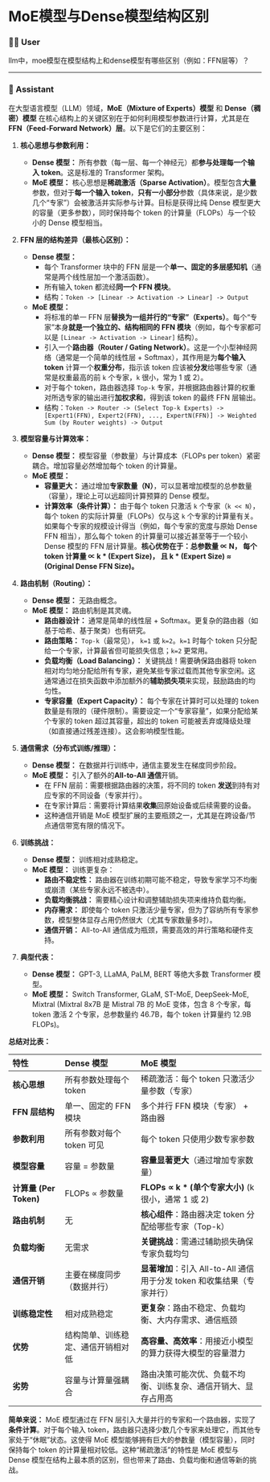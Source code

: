 # MoE模型与Dense模型结构区别

### 🧑‍💻 User

llm中，moe模型在模型结构上和dense模型有哪些区别（例如：FFN层等）？

---

### 🤖 Assistant

在大型语言模型（LLM）领域，**MoE（Mixture of Experts）模型** 和 **Dense（稠密）模型** 在核心结构上的关键区别在于如何利用模型参数进行计算，尤其是在 **FFN（Feed-Forward Network）层**。以下是它们的主要区别：

1.  **核心思想与参数利用：**
    *   **Dense 模型：** 所有参数（每一层、每一个神经元）都**参与处理每一个输入 token**。这是标准的 Transformer 架构。
    *   **MoE 模型：** 核心思想是**稀疏激活（Sparse Activation）**。模型包含**大量**参数，但对于**每一个输入 token**，**只有一小部分**参数（具体来说，是少数几个“专家”）会被激活并实际参与计算。目标是获得比纯 Dense 模型更大的容量（更多参数），同时保持每个 token 的计算量（FLOPs）与一个较小的 Dense 模型相当。

2.  **FFN 层的结构差异（最核心区别）：**
    *   **Dense 模型：**
        *   每个 Transformer 块中的 FFN 层是一个**单一、固定的多层感知机**（通常是两个线性层加一个激活函数）。
        *   所有输入 token 都流经**同一个 FFN 模块**。
        *   结构：`Token -> [Linear -> Activation -> Linear] -> Output`
    *   **MoE 模型：**
        *   将标准的单一 FFN 层**替换为一组并行的“专家”（Experts）**。每个“专家”本身**就是一个独立的、结构相同的 FFN 模块**（例如，每个专家都可以是 `[Linear -> Activation -> Linear]` 结构）。
        *   引入一个**路由器（Router / Gating Network）**。这是一个小型神经网络（通常是一个简单的线性层 + Softmax），其作用是为**每个输入 token** 计算一个**权重分布**，指示该 token 应该被**分发**给哪些专家（通常是权重最高的前 `k` 个专家，`k` 很小，常为 1 或 2）。
        *   对于每个 token，路由器选择 `Top-k` 专家，并根据路由器计算的权重对所选专家的输出进行**加权求和**，得到该 token 的最终 FFN 层输出。
        *   结构：`Token -> Router -> (Select Top-k Experts) -> [Expert1(FFN), Expert2(FFN), ..., ExpertN(FFN)] -> Weighted Sum (by Router weights) -> Output`

3.  **模型容量与计算效率：**
    *   **Dense 模型：** 模型容量（参数量）与计算成本（FLOPs per token）紧密耦合。增加容量必然增加每个 token 的计算量。
    *   **MoE 模型：**
        *   **容量更大：** 通过增加**专家数量（N）**，可以显著增加模型的总参数量（容量），理论上可以远超同计算预算的 Dense 模型。
        *   **计算效率（条件计算）：** 由于每个 token 只激活 `k` 个专家（`k << N`），每个 token 的实际计算量（FLOPs）仅与这 `k` 个专家的计算量有关。如果每个专家的规模设计得当（例如，每个专家的宽度与原始 Dense FFN 相当），那么每个 token 的计算量可以接近甚至等于一个较小 Dense 模型的 FFN 层计算量。**核心优势在于：总参数量 ∝ N， 每个 token 计算量 ∝ k * (Expert Size)， 且 k * (Expert Size) ≈ (Original Dense FFN Size)。**

4.  **路由机制（Routing）：**
    *   **Dense 模型：** 无路由概念。
    *   **MoE 模型：** 路由机制是其灵魂。
        *   **路由器设计：** 通常是简单的线性层 + Softmax。更复杂的路由器（如基于哈希、基于聚类）也有研究。
        *   **路由策略：** `Top-k`（最常见）， `k=1` 或 `k=2`。`k=1` 时每个 token 只分配给一个专家，计算最省但可能损失信息；`k=2` 更常用。
        *   **负载均衡（Load Balancing）：** 关键挑战！需要确保路由器将 token 相对均匀地分配给所有专家，避免某些专家过载而其他专家空闲。这通常通过在损失函数中添加额外的**辅助损失项**来实现，鼓励路由的均匀性。
        *   **专家容量（Expert Capacity）：** 每个专家在计算时可以处理的 token 数量是有限的（硬件限制）。需要设定一个“专家容量”，如果分配给某个专家的 token 超过其容量，超出的 token 可能被丢弃或降级处理（如直接通过残差连接）。这会影响模型性能。

5.  **通信需求（分布式训练/推理）：**
    *   **Dense 模型：** 在数据并行训练中，通信主要发生在梯度同步阶段。
    *   **MoE 模型：** 引入了额外的**All-to-All 通信**开销。
        *   在 FFN 层前：需要根据路由器的决策，将不同的 token **发送**到持有对应专家的不同设备（专家并行）。
        *   在专家计算后：需要将计算结果**收集**回原始设备或后续需要的设备。
        *   这种通信开销是 MoE 模型扩展的主要瓶颈之一，尤其是在跨设备/节点通信带宽有限的情况下。

6.  **训练挑战：**
    *   **Dense 模型：** 训练相对成熟稳定。
    *   **MoE 模型：** 训练更复杂：
        *   **路由不稳定性：** 路由器在训练初期可能不稳定，导致专家学习不均衡或崩溃（某些专家永远不被选中）。
        *   **负载均衡挑战：** 需要精心设计和调整辅助损失项来维持负载均衡。
        *   **内存需求：** 即使每个 token 只激活少量专家，但为了容纳所有专家参数，模型整体显存占用仍然很大（尤其专家数量多时）。
        *   **通信开销：** All-to-All 通信成为瓶颈，需要高效的并行策略和硬件支持。

7.  **典型代表：**
    *   **Dense 模型：** GPT-3, LLaMA, PaLM, BERT 等绝大多数 Transformer 模型。
    *   **MoE 模型：** Switch Transformer, GLaM, ST-MoE, DeepSeek-MoE, Mixtral (Mixtral 8x7B 是 Mistral 7B 的 MoE 变体，包含 8 个专家，每 token 激活 2 个专家，总参数量约 46.7B，每个 token 计算量约 12.9B FLOPs)。

**总结对比表：**

| 特性               | Dense 模型                                     | MoE 模型                                                                 |
| :----------------- | :--------------------------------------------- | :----------------------------------------------------------------------- |
| **核心思想**       | 所有参数处理每个 token                         | 稀疏激活：每个 token 只激活少量参数（专家）                               |
| **FFN 层结构**     | 单一、固定的 FFN 模块                          | 多个并行 FFN 模块（专家） + 路由器                                       |
| **参数利用**       | 所有参数对每个 token 可见                      | 每个 token 只使用少数专家参数                                            |
| **模型容量**       | 容量 = 参数量                                  | **容量显著更大**（通过增加专家数量）                                     |
| **计算量 (Per Token)** | FLOPs ∝ 参数量                                | **FLOPs ∝ k * (单个专家大小)** (k 很小，通常 1 或 2)                     |
| **路由机制**       | 无                                             | **核心组件**：路由器决定 token 分配给哪些专家（Top-k）                    |
| **负载均衡**       | 无需求                                         | **关键挑战**：需通过辅助损失确保专家负载均匀                             |
| **通信开销**       | 主要在梯度同步（数据并行）                     | **显著增加**：引入 All-to-All 通信用于分发 token 和收集结果（专家并行） |
| **训练稳定性**     | 相对成熟稳定                                   | **更复杂**：路由不稳定、负载均衡、大内存需求、通信瓶颈                   |
| **优势**           | 结构简单、训练稳定、通信开销相对低             | **高容量、高效率**：用接近小模型的算力获得大模型的容量潜力               |
| **劣势**           | 容量与计算量强耦合                             | 路由决策可能次优、负载不均衡、训练复杂、通信开销大、显存占用高           |

**简单来说：** MoE 模型通过在 FFN 层引入大量并行的专家和一个路由器，实现了**条件计算**。对于每个输入 token，路由器只选择少数几个专家来处理它，而其他专家处于“休眠”状态。这使得 MoE 模型能够拥有巨大的参数量（模型容量），同时保持每个 token 的计算量相对较低。这种“稀疏激活”的特性是 MoE 模型与 Dense 模型在结构上最本质的区别，但也带来了路由、负载均衡和通信等新的挑战。